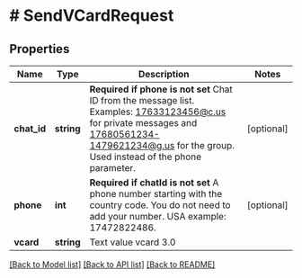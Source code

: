 # # SendVCardRequest

## Properties

Name | Type | Description | Notes
------------ | ------------- | ------------- | -------------
**chat_id** | **string** | **Required if phone is not set**  Chat ID from the message list. Examples: 17633123456@c.us for private messages and 17680561234-1479621234@g.us for the group. Used instead of the phone parameter. | [optional]
**phone** | **int** | **Required if chatId is not set**  A phone number starting with the country code. You do not need to add your number.   USA example: 17472822486. | [optional]
**vcard** | **string** | Text value vcard 3.0 |

[[Back to Model list]](../../README.md#models) [[Back to API list]](../../README.md#endpoints) [[Back to README]](../../README.md)
